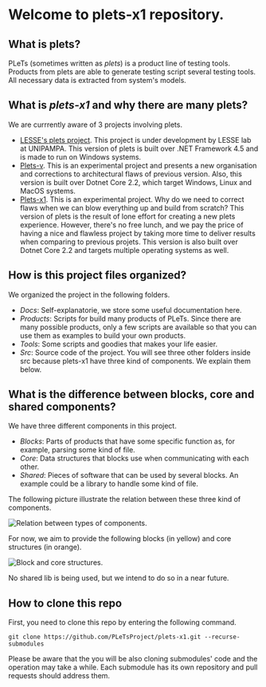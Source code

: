 # Welcome to plets-x1 repository.

## What is plets?
PLeTs (sometimes written as *plets*) is a product line of testing tools. Products from plets are able to generate testing script several testing tools. All necessary data is extracted from system's models.

## What is *plets-x1* and why there are many plets?

We are currrently aware of 3 projects involving plets.

- [LESSE's plets project](https://github.com/GiliSchmidt/PleTs-Testing). This project is under development by LESSE lab at UNIPAMPA. This version of plets is built over .NET Framework 4.5 and is made to run on Windows systems.
- [Plets-v](https://github.com/AndersonDomingues/plets-v). This is an experimental project and presents a new organisation and corrections to architectural flaws of previous version. Also, this version is built over Dotnet Core 2.2, which target Windows, Linux and MacOS systems.
- [Plets-x1](https://github.com/AndersonDomingues/plets-x1). This is an experimental project. Why do we need to correct flaws when we can blow everything up and build from scratch? This version of plets is the result of lone effort for creating a new plets experience. However, there's no free lunch, and we pay the price of having a nice and flawless project by taking more time to deliver results when comparing to previous projets. This version is also built over Dotnet Core 2.2 and targets multiple operating systems as well.

## How is this project files organized?

We organized the project in the following folders. 

- *Docs*: Self-explanatorie, we store some useful documentation here.
- *Products*: Scripts for build many products of PLeTs. Since there are many possible products, only a few scripts are available so that you can use them as examples to build your own products.
- *Tools*: Some scripts and goodies that makes your life easier.
- *Src*: Source code of the project. You will see three other folders inside src because plets-x1 have three kind of components. We explain them below.

## What is the difference between blocks, core and shared components?

We have three different components in this project.
- *Blocks*: Parts of products that have some specific function as, for example, parsing some kind of file.
- *Core*: Data structures that blocks use when communicating with each other. 
- *Shared*: Pieces of software that can be used by several blocks. An example could be a library to handle some kind of file.

The following picture illustrate the relation between these three kind of components.

![Relation between types of components.](https://raw.githubusercontent.com/Plets-x1/plets-x1/master/Docs/plets-x1%20-%20core%2C%20shared%20and%20blocks.png)

For now, we aim to provide the following blocks (in yellow) and core structures (in orange).

![Block and core structures.](https://raw.githubusercontent.com/PLets-x1/plets-x1/master/Docs/Plets-x1-level2-diagram.png)

No shared lib is being used, but we intend to do so in a near future.

## How to clone this repo

First, you need to clone this repo by entering the following command.

`git clone https://github.com/PLeTsProject/plets-x1.git --recurse-submodules`

Please be aware that the you will be also cloning submodules' code and the operation may take a while. Each submodule has its own repository and pull requests should address them.
